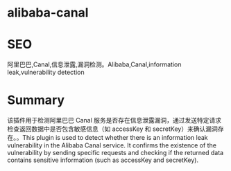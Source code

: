 # alibaba-canal
# SEO
阿里巴巴,Canal,信息泄露,漏洞检测。Alibaba,Canal,information leak,vulnerability detection
# Summary
该插件用于检测阿里巴巴 Canal 服务是否存在信息泄露漏洞，通过发送特定请求检查返回数据中是否包含敏感信息（如 accessKey 和 secretKey）来确认漏洞存在。。This plugin is used to detect whether there is an information leak vulnerability in the Alibaba Canal service. It confirms the existence of the vulnerability by sending specific requests and checking if the returned data contains sensitive information (such as accessKey and secretKey).
